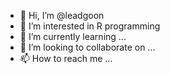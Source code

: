 - 👋 Hi, I’m @leadgoon
- 👀 I’m interested in R programming
- 🌱 I’m currently learning ...
- 💞️ I’m looking to collaborate on ...
- 📫 How to reach me ...

<!---
leadgoon/leadgoon is a ✨ special ✨ repository because its `README.md` (this file) appears on your GitHub profile.
You can click the Preview link to take a look at your changes.
--->

